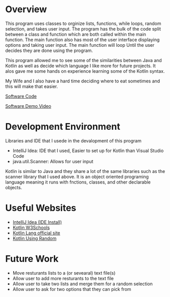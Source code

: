 # Overview

This program uses classes to orginize lists, functions, while loops, random selection, and takes user input.
The program has the bulk of the code split between a class and function which are both called within the main function.
The main function also has most of the user interface displaying options and taking user input. The main function will loop 
Until the user decides they are done using the program. 

This program allowed me to see some of the similarities between Java and Kotlin as well as decide which language I like more for future projects.
It alos gave me some hands on experience learning some of the Kotlin syntax.

My Wife and I also have a hard time deciding where to eat sometimes and this will make that easier. 

[Software Code](https://github.com/ZuluDelta117/Random-Resturant-Kotlin-/blob/main/Kotlin/src/main/kotlin/Food.kt)

[Software Demo Video](http://youtube.link.goes.here)

# Development Environment

Libraries and IDE that I usede in the devalopment of this program
-  IntelliJ Idea: IDE that I used, Easier to set up for Kotlin than Visual Studio Code
-  java.util.Scanner: Allows for user input

Kotlin is similar to Java and they share a lot of the same libraries such as the scanner library that I used above. 
It is an object oriented programing language meaning it runs with fnctions, classes, and other declarable objects. 


# Useful Websites

- [IntelliJ Idea (IDE Install)](https://www.jetbrains.com/idea/)
- [Kotlin W3Schools](https://www.w3schools.com/kotlin/index.php)
- [Kotlin Lang official site](https://kotlinlang.org/docs/home.html)
- [Kotlin Using Random](https://www.baeldung.com/kotlin/list-get-random-item)

# Future Work

- Move resturants lists to a (or sevearal) text file(s)
- Allow user to add more resturants to the text file
- Allow user to take two lists and merge them for a random selection
- Allow user to ask for two options that they can pick from
